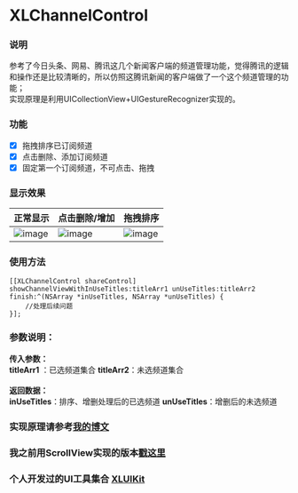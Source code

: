 # XLChannelControl

### 说明

参考了今日头条、网易、腾讯这几个新闻客户端的频道管理功能，觉得腾讯的逻辑和操作还是比较清晰的，所以仿照这腾讯新闻的客户端做了一个这个频道管理的功能；
<br>
实现原理是利用UICollectionView+UIGestureRecognizer实现的。

### 功能

- [x] 拖拽排序已订阅频道
- [x] 点击删除、添加订阅频道
- [x] 固定第一个订阅频道，不可点击、拖拽

### 显示效果

| 正常显示 | 点击删除/增加 | 拖拽排序 |
| ---- | ---- | ---- |
|![image](https://github.com/mengxianliang/XLChannelControl/blob/master/GIF/1.gif)| ![image](https://github.com/mengxianliang/XLChannelControl/blob/master/GIF/2.gif)| ![image](https://github.com/mengxianliang/XLChannelControl/blob/master/GIF/3.gif)|

### 使用方法

```objc
[[XLChannelControl shareControl] showChannelViewWithInUseTitles:titleArr1 unUseTitles:titleArr2 finish:^(NSArray *inUseTitles, NSArray *unUseTitles) {
    //处理后续问题
}];
```
### 参数说明：

**传入参数：**
<br>
**titleArr1** ：已选频道集合 **titleArr2**：未选频道集合
<br>
<br>
**返回数据：**
<br>
**inUseTitles**：排序、增删处理后的已选频道 **unUseTitles**：增删后的未选频道


### 实现原理请参考[我的博文](http://blog.csdn.net/u013282507/article/details/54374952)

### 我之前用ScrollView实现的版本[戳这里](http://code.cocoachina.com/view/133979)

### 个人开发过的UI工具集合 [XLUIKit](https://github.com/mengxianliang/XLUIKit)
